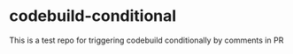 # codebuild-conditional
This is a test repo for triggering codebuild conditionally by comments in PR
